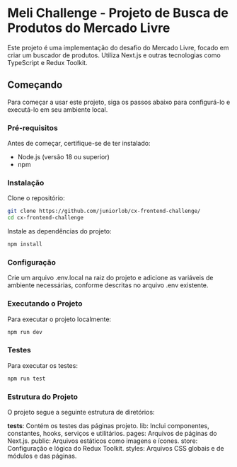 # Meli Challenge - Projeto de Busca de Produtos do Mercado Livre

Este projeto é uma implementação do desafio do Mercado Livre, focado em criar um buscador de produtos. Utiliza Next.js e outras tecnologias como TypeScript e Redux Toolkit.

## Começando

Para começar a usar este projeto, siga os passos abaixo para configurá-lo e executá-lo em seu ambiente local.

### Pré-requisitos

Antes de começar, certifique-se de ter instalado:

- Node.js (versão 18 ou superior)
- npm

### Instalação

Clone o repositório:

```bash
git clone https://github.com/juniorlob/cx-frontend-challenge/
cd cx-frontend-challenge
```

Instale as dependências do projeto:

```bash
npm install
```

### Configuração

Crie um arquivo .env.local na raiz do projeto e adicione as variáveis de ambiente necessárias, conforme descritas no arquivo .env existente.

### Executando o Projeto

Para executar o projeto localmente:

```bash
npm run dev
```

### Testes

Para executar os testes:

```bash
npm run test
```

### Estrutura do Projeto

O projeto segue a seguinte estrutura de diretórios:

__tests__: Contém os testes das páginas projeto.
lib: Inclui componentes, constantes, hooks, serviços e utilitários.
pages: Arquivos de páginas do Next.js.
public: Arquivos estáticos como imagens e ícones.
store: Configuração e lógica do Redux Toolkit.
styles: Arquivos CSS globais e de módulos e das páginas.
